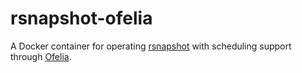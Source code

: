 # rsnapshot-ofelia

A Docker container for operating [rsnapshot](https://github.com/rsnapshot/rsnapshot) with scheduling support through [Ofelia](https://github.com/mcuadros/ofelia).
